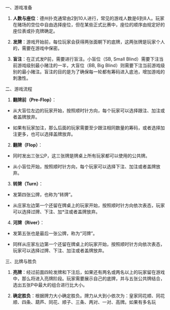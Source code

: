 一、游戏准备

1. **人数与座位**：德州扑克通常由2到10人进行，常见的游戏人数是6到8人。玩家在赌场的空位中自由选择座位，但在某些正式比赛中，座位的顺序由规定好的座位表或扑克牌确定。

2. **发牌**：游戏开始前，每位玩家会获得两张面朝下的底牌，这两张牌是玩家个人的，需要在游戏中保密。

3. **盲注**：在正式发P前，需要进行盲注。小盲位（SB, Small Blind）需要下注当前游戏级别最小赌注的一半，大盲位（BB, Big Blind）则需要下注当前游戏级别的最小赌注。盲注的目的是为了确保每一轮都有筹码进入底池，增加游戏的刺激性。

二、游戏流程

1. **翻牌前（Pre-Flop）**：

- 从大盲位左边的玩家开始，按照顺时针方向，每个玩家可以选择跟注、加注或者盖牌放弃。

- 如果有玩家加注，那么后面的玩家需要至少跟注相同数量的筹码，或者选择加注更多，也可以选择盖牌放弃。

2. **翻牌（Flop）**：

- 同时发出三张公P，这三张牌是牌桌上所有玩家都可以使用的公共牌。

- 从小盲位开始，按照顺时针方向，每个玩家可以选择下注、加注或者盖牌放弃。

3. **转牌（Turn）**：

- 发第四张公牌，也称为“转牌”。

- 从庄家左边第一个还留在牌桌上的玩家开始，按照顺时针方向依次表态，玩家可以选择过牌、下注、加*注或者盖牌放弃。

4. **河牌（River）**：

- 发第五张也是最后一张公牌，称为“河牌”。

- 同样从庄家左边第一个还留在牌桌上的玩家开始，按照顺时针方向依次表态，玩家可以选择过牌、下注、加注或者盖牌放弃。

三、比牌与胜负

1. **亮牌**：经过前面四轮发牌和下注后，如果还有两名或两名以上的玩家留在游戏中，那么将进入亮牌阶段。玩家需要展示自己的底牌，并与五张公共牌结合，选出五张P中最大的组合进行比大小。

2. **确定胜负**：根据牌力大小确定胜负。牌力从大到小依次为：皇家同花顺、同花顺、四条、葫芦、同花、顺子、三条、两对、一对、高牌。如果有多名玩